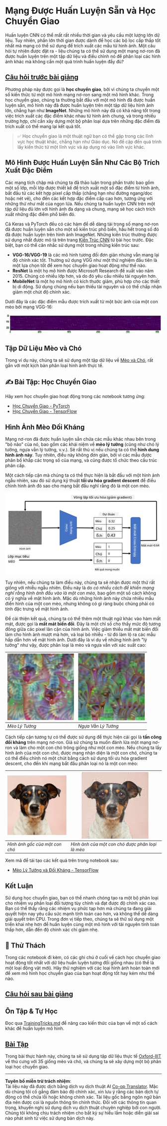 <!--
CO_OP_TRANSLATOR_METADATA:
{
  "original_hash": "717775c4050ccbffbe0c961ad8bf7bf7",
  "translation_date": "2025-08-29T12:20:37+00:00",
  "source_file": "lessons/4-ComputerVision/08-TransferLearning/README.md",
  "language_code": "vi"
}
-->
# Mạng Được Huấn Luyện Sẵn và Học Chuyển Giao

Huấn luyện CNN có thể mất rất nhiều thời gian và yêu cầu một lượng lớn dữ liệu. Tuy nhiên, phần lớn thời gian được dành để học các bộ lọc cấp thấp tốt nhất mà mạng có thể sử dụng để trích xuất các mẫu từ hình ảnh. Một câu hỏi tự nhiên được đặt ra - liệu chúng ta có thể sử dụng một mạng nơ-ron đã được huấn luyện trên một tập dữ liệu và điều chỉnh nó để phân loại các hình ảnh khác mà không cần một quá trình huấn luyện đầy đủ?

## [Câu hỏi trước bài giảng](https://red-field-0a6ddfd03.1.azurestaticapps.net/quiz/108)

Phương pháp này được gọi là **học chuyển giao**, bởi vì chúng ta chuyển một số kiến thức từ một mô hình mạng nơ-ron sang một mô hình khác. Trong học chuyển giao, chúng ta thường bắt đầu với một mô hình đã được huấn luyện sẵn, mô hình này đã được huấn luyện trên một tập dữ liệu hình ảnh lớn, chẳng hạn như **ImageNet**. Những mô hình này đã có khả năng tốt trong việc trích xuất các đặc điểm khác nhau từ hình ảnh chung, và trong nhiều trường hợp, chỉ cần xây dựng một bộ phân loại dựa trên những đặc điểm đã trích xuất có thể mang lại kết quả tốt.

> ✅ Học chuyển giao là một thuật ngữ bạn có thể gặp trong các lĩnh vực học thuật khác, chẳng hạn như Giáo dục. Nó đề cập đến quá trình lấy kiến thức từ một lĩnh vực và áp dụng nó vào lĩnh vực khác.

## Mô Hình Được Huấn Luyện Sẵn Như Các Bộ Trích Xuất Đặc Điểm

Các mạng tích chập mà chúng ta đã thảo luận trong phần trước bao gồm một số lớp, mỗi lớp được thiết kế để trích xuất một số đặc điểm từ hình ảnh, bắt đầu từ các kết hợp pixel cấp thấp (chẳng hạn như đường ngang/dọc hoặc nét vẽ), cho đến các kết hợp đặc điểm cấp cao hơn, tương ứng với những thứ như mắt của ngọn lửa. Nếu chúng ta huấn luyện CNN trên một tập dữ liệu đủ lớn với hình ảnh đa dạng và chung, mạng sẽ học cách trích xuất những đặc điểm phổ biến đó.

Cả Keras và PyTorch đều có các hàm để dễ dàng tải trọng số mạng nơ-ron đã được huấn luyện sẵn cho một số kiến trúc phổ biến, hầu hết trong số đó đã được huấn luyện trên hình ảnh ImageNet. Những kiến trúc thường được sử dụng nhất được mô tả trên trang [Kiến Trúc CNN](../07-ConvNets/CNN_Architectures.md) từ bài học trước. Đặc biệt, bạn có thể cân nhắc sử dụng một trong những kiến trúc sau:

* **VGG-16/VGG-19** là các mô hình tương đối đơn giản nhưng vẫn mang lại độ chính xác tốt. Thường sử dụng VGG như một thử nghiệm đầu tiên là một lựa chọn tốt để xem học chuyển giao hoạt động như thế nào.
* **ResNet** là một họ mô hình được Microsoft Research đề xuất vào năm 2015. Chúng có nhiều lớp hơn, và do đó yêu cầu nhiều tài nguyên hơn.
* **MobileNet** là một họ mô hình có kích thước giảm, phù hợp cho các thiết bị di động. Sử dụng chúng nếu bạn thiếu tài nguyên và có thể chấp nhận giảm một chút độ chính xác.

Dưới đây là các đặc điểm mẫu được trích xuất từ một bức ảnh của một con mèo bởi mạng VGG-16:

![Các đặc điểm được trích xuất bởi VGG-16](../../../../../translated_images/features.6291f9c7ba3a0b951af88fc9864632b9115365410765680680d30c927dd67354.vi.png)

## Tập Dữ Liệu Mèo và Chó

Trong ví dụ này, chúng ta sẽ sử dụng một tập dữ liệu về [Mèo và Chó](https://www.microsoft.com/download/details.aspx?id=54765&WT.mc_id=academic-77998-cacaste), rất gần với một kịch bản phân loại hình ảnh thực tế.

## ✍️ Bài Tập: Học Chuyển Giao

Hãy xem học chuyển giao hoạt động trong các notebook tương ứng:

* [Học Chuyển Giao - PyTorch](TransferLearningPyTorch.ipynb)
* [Học Chuyển Giao - TensorFlow](TransferLearningTF.ipynb)

## Hình Ảnh Mèo Đối Kháng

Mạng nơ-ron đã được huấn luyện sẵn chứa các mẫu khác nhau bên trong "bộ não" của nó, bao gồm các khái niệm về **mèo lý tưởng** (cũng như chó lý tưởng, ngựa vằn lý tưởng, v.v.). Sẽ rất thú vị nếu chúng ta có thể **hình dung hình ảnh này**. Tuy nhiên, điều này không đơn giản, bởi vì các mẫu được phân bố khắp các trọng số của mạng, và cũng được tổ chức theo cấu trúc phân cấp.

Một cách tiếp cận mà chúng ta có thể thực hiện là bắt đầu với một hình ảnh ngẫu nhiên, sau đó sử dụng kỹ thuật **tối ưu hóa gradient descent** để điều chỉnh hình ảnh đó sao cho mạng bắt đầu nghĩ rằng đó là một con mèo.

![Vòng lặp tối ưu hóa hình ảnh](../../../../../translated_images/ideal-cat-loop.999fbb8ff306e044f997032f4eef9152b453e6a990e449bbfb107de2493cc37e.vi.png)

Tuy nhiên, nếu chúng ta làm điều này, chúng ta sẽ nhận được một thứ rất giống với nhiễu ngẫu nhiên. Điều này là do *có nhiều cách để khiến mạng nghĩ rằng hình ảnh đầu vào là một con mèo*, bao gồm một số cách không có ý nghĩa về mặt hình ảnh. Mặc dù những hình ảnh này chứa nhiều mẫu điển hình của một con mèo, nhưng không có gì ràng buộc chúng phải có tính đặc trưng về mặt hình ảnh.

Để cải thiện kết quả, chúng ta có thể thêm một thuật ngữ khác vào hàm mất mát, được gọi là **mất mát biến đổi**. Đây là một chỉ số cho thấy mức độ tương đồng giữa các pixel lân cận của hình ảnh. Việc giảm thiểu mất mát biến đổi làm cho hình ảnh mượt mà hơn, và loại bỏ nhiễu - từ đó làm lộ ra các mẫu hấp dẫn hơn về mặt hình ảnh. Dưới đây là ví dụ về những hình ảnh "lý tưởng" như vậy, được phân loại là mèo và ngựa vằn với xác suất cao:

![Mèo Lý Tưởng](../../../../../translated_images/ideal-cat.203dd4597643d6b0bd73038b87f9c0464322725e3a06ab145d25d4a861c70592.vi.png) | ![Ngựa Vằn Lý Tưởng](../../../../../translated_images/ideal-zebra.7f70e8b54ee15a7a314000bb5df38a6cfe086ea04d60df4d3ef313d046b98a2b.vi.png)
-----|-----
 *Mèo Lý Tưởng* | *Ngựa Vằn Lý Tưởng*

Cách tiếp cận tương tự có thể được sử dụng để thực hiện cái gọi là **tấn công đối kháng** trên mạng nơ-ron. Giả sử chúng ta muốn đánh lừa một mạng nơ-ron và làm cho một con chó trông giống như một con mèo. Nếu chúng ta lấy hình ảnh của một con chó, được mạng nhận diện là một con chó, chúng ta có thể điều chỉnh nó một chút bằng cách sử dụng tối ưu hóa gradient descent, cho đến khi mạng bắt đầu phân loại nó là một con mèo:

![Hình ảnh của một con chó](../../../../../translated_images/original-dog.8f68a67d2fe0911f33041c0f7fce8aa4ea919f9d3917ec4b468298522aeb6356.vi.png) | ![Hình ảnh của một con chó được phân loại là mèo](../../../../../translated_images/adversarial-dog.d9fc7773b0142b89752539bfbf884118de845b3851c5162146ea0b8809fc820f.vi.png)
-----|-----
*Hình ảnh gốc của một con chó* | *Hình ảnh của một con chó được phân loại là mèo*

Xem mã để tái tạo các kết quả trên trong notebook sau:

* [Mèo Lý Tưởng và Đối Kháng - TensorFlow](AdversarialCat_TF.ipynb)

## Kết Luận

Sử dụng học chuyển giao, bạn có thể nhanh chóng tạo ra một bộ phân loại cho nhiệm vụ phân loại đối tượng tùy chỉnh và đạt được độ chính xác cao. Bạn có thể thấy rằng các nhiệm vụ phức tạp hơn mà chúng ta đang giải quyết hiện nay yêu cầu sức mạnh tính toán cao hơn, và không thể dễ dàng giải quyết trên CPU. Trong đơn vị tiếp theo, chúng ta sẽ thử sử dụng một triển khai nhẹ hơn để huấn luyện cùng một mô hình với tài nguyên tính toán thấp hơn, dẫn đến độ chính xác chỉ giảm nhẹ.

## 🚀 Thử Thách

Trong các notebook đi kèm, có các ghi chú ở cuối về cách học chuyển giao hoạt động tốt nhất với dữ liệu huấn luyện tương đối giống nhau (có thể là một loại động vật mới). Hãy thử nghiệm với các loại hình ảnh hoàn toàn mới để xem mô hình học chuyển giao của bạn hoạt động tốt hay kém như thế nào.

## [Câu hỏi sau bài giảng](https://red-field-0a6ddfd03.1.azurestaticapps.net/quiz/208)

## Ôn Tập & Tự Học

Đọc qua [TrainingTricks.md](TrainingTricks.md) để nâng cao kiến thức của bạn về một số cách khác để huấn luyện mô hình.

## [Bài Tập](lab/README.md)

Trong bài thực hành này, chúng ta sẽ sử dụng tập dữ liệu thực tế [Oxford-IIIT](https://www.robots.ox.ac.uk/~vgg/data/pets/) về thú cưng với 35 giống mèo và chó, và chúng ta sẽ xây dựng một bộ phân loại học chuyển giao.

---

**Tuyên bố miễn trừ trách nhiệm**:  
Tài liệu này đã được dịch bằng dịch vụ dịch thuật AI [Co-op Translator](https://github.com/Azure/co-op-translator). Mặc dù chúng tôi cố gắng đảm bảo độ chính xác, xin lưu ý rằng các bản dịch tự động có thể chứa lỗi hoặc không chính xác. Tài liệu gốc bằng ngôn ngữ bản địa nên được coi là nguồn thông tin chính thức. Đối với các thông tin quan trọng, khuyến nghị sử dụng dịch vụ dịch thuật chuyên nghiệp bởi con người. Chúng tôi không chịu trách nhiệm cho bất kỳ sự hiểu lầm hoặc diễn giải sai nào phát sinh từ việc sử dụng bản dịch này.